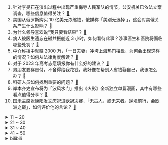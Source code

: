 1. 针对李昊石在演出过程中出现严重侮辱人民军队的情节，公安机关已依法立案调查，哪些信息值得关注？ [:link:](https://www.zhihu.com/question/601556809)
2. 美国从俄罗斯购买 10 亿美元浓缩铀，俄媒称「美别无选择 」，这会对美俄关系产生什么影响？ [:link:](https://www.zhihu.com/question/601071574)
3. 为什么领导喜欢说“我只要看结果”？ [:link:](https://www.zhihu.com/question/593292093)
4. 病人被医生遗忘在磁共振舱近 3 小时，如何看待此事？涉事医生和医院将面临哪些处罚？ [:link:](https://www.zhihu.com/question/601373169)
5. 中介称摇中就赚 2000 万，「一日夫妻」冲垮上海热门楼盘，为何会出现这样的情况？如何从法律角度解读？ [:link:](https://www.zhihu.com/question/601479415)
6. 对于 2023 年高考志愿填报你有什么好的建议？ [:link:](https://www.zhihu.com/question/598956538)
7. 男朋友要存首付，不舍得给我花钱，我好像在帮别人省钱娶自己，我该怎么办？ [:link:](https://www.zhihu.com/question/596279026)
8. 科研人员如何找到重要的问题？ [:link:](https://www.zhihu.com/question/509540316)
9. 岸本齐史宣布将为「波风水门」推出《火影》全新独立单篇漫画，其中有哪些看点值得分享？ [:link:](https://www.zhihu.com/question/601337947)
10. 国米主席张康阳发文庆祝进欧冠决赛，「无古人，或无来者。逆境前行，会欧洲之巅」，如何评价他的言论？ [:link:](https://www.zhihu.com/question/601466771)
<details>
<summary>11 ~ 20</summary>

11. 上海暂停笑果文化在沪全部演出，责令其深刻反省整改，有哪些信息值得关注？ [:link:](https://www.zhihu.com/question/601503908)
12. 印尼登巴萨警方通报「中国游客巴厘岛遇害事件」，男方将女方杀害后自杀，哪些信息值得关注？ [:link:](https://www.zhihu.com/question/601479829)
13. 青年失业率首破 20%，国家统计局「将有针对性帮扶」，如何解决青年人就业难问题？ [:link:](https://www.zhihu.com/question/601290323)
14. 5 月 17 日在岸、离岸人民币对美元汇率双双跌破「7」关口，如何解读？后续走势或将如何？ [:link:](https://www.zhihu.com/question/601478557)
15. 有没有这样一个质数，去掉一位后也是质数，再去掉一位后又是质数，直到只剩一位数还是质数？ [:link:](https://www.zhihu.com/question/599300504)
16. 中演协要求会员单位对脱口秀演员李昊石进行从业抵制，哪些信息值得关注？ [:link:](https://www.zhihu.com/question/601542640)
17. 浙江一大坝挖出超百万只白蚁，三只蚁后已生长十几年，该如何防治白蚁危害？ [:link:](https://www.zhihu.com/question/597416618)
18. 狗头萝莉出摊卖煎饼大家怎么看? [:link:](https://www.zhihu.com/question/600293513)
19. 22-23 赛季欧冠曼城 4:0 皇马，总分5:1 与国米会师决赛，B 席双响，如何评价这场比赛？ [:link:](https://www.zhihu.com/question/601602732)
20. 新房装修，有哪些颜值与实用并存的家居家电？ [:link:](https://www.zhihu.com/question/526860026)
</details>
<details>
<summary>21 ~ 30</summary>

21. 我们应该在恋爱中全身投入吗，为什么感觉全身心投入越来越不被支持？ [:link:](https://www.zhihu.com/question/599210296)
22. 2023 季中冠军赛败者组 C9 0:3 不敌 GEN 淘汰出局，如何评价这场比赛？ [:link:](https://www.zhihu.com/question/601535655)
23. 如何看待公益物资追踪系统对外开放，公益项目全链路可追踪，对提升捐助物资管理效率有哪些帮助？ [:link:](https://www.zhihu.com/question/601437339)
24. 如何度过产后抑郁期？ [:link:](https://www.zhihu.com/question/526471395)
25. 生病后因男友只有口头关心而产生争吵，是我有问题吗？ [:link:](https://www.zhihu.com/question/597565580)
26. 为什么明明是我在照顾猫，但是猫却更喜欢我老公？ [:link:](https://www.zhihu.com/question/598606116)
27. 国家统计局称「4 月份 70 个大中城市商品住宅销售价格环比整体涨幅回落」，释放了哪些信号？ [:link:](https://www.zhihu.com/question/601436640)
28. 马刺抽中2023年NBA选秀状元签，准状元文班亚马水平如何？ [:link:](https://www.zhihu.com/question/601426292)
29. 为什么人类会在几千种哺乳动物中选择牛的奶来食用？ [:link:](https://www.zhihu.com/question/600299400)
30. 你认为令你最舒服的社交模式是怎样的？为什么会有这样的选择？ [:link:](https://www.zhihu.com/question/600490573)
</details>
<details>
<summary>31 ~ 40</summary>

31. 候鸟迁徙时遇到大雨会怎么办？ [:link:](https://www.zhihu.com/question/599613660)
32. 有什么平时不舍得买，趁618折扣必入的家用电器推荐吗？ [:link:](https://www.zhihu.com/question/600015442)
33. 100只小鸡均匀围成一个圈，每只小鸡只能向左或向右啄（等概率）相邻啄，有多少只小鸡不被啄？ [:link:](https://www.zhihu.com/question/601078599)
34. 你是否有社交卡顿、断亲、回避关系等问题？有哪些故事分享？ [:link:](https://www.zhihu.com/question/600490565)
35. 梅西下家未定，你觉得梅西未来几年的职业生涯如何规划会更有利？ [:link:](https://www.zhihu.com/question/601359002)
36. 如何看待 2023 年 5 月 17 日 A 股市场？ [:link:](https://www.zhihu.com/question/601343134)
37. 能量守恒定律的捍卫者们，这个永动机有什么问题？ [:link:](https://www.zhihu.com/question/412723373)
38. 怎么过 520 比较有仪式感？ [:link:](https://www.zhihu.com/question/599194420)
39. 男人戴机械表好还是智能手表好？ [:link:](https://www.zhihu.com/question/585366385)
40. 为什么安全座椅要注重专龄专座，有什么挑选标准？ [:link:](https://www.zhihu.com/question/446744921)
</details>
<details>
<summary>41 ~ 50</summary>

41. 如果铜元素免费无限量供应，世界会有什么好玩的变化？ [:link:](https://www.zhihu.com/question/599986394)
42. 孩子第一次跟老师去春游，需要准备哪些东西，比如食物、野餐垫之类的，有推荐的吗？ [:link:](https://www.zhihu.com/question/600224910)
43. 腾讯发布 2023 年 Q1 财报，营收 1500 亿元，同比增长 11% ，如何评价这一业绩？ [:link:](https://www.zhihu.com/question/601495985)
44. 现代汉语是否在不断黏着化？ [:link:](https://www.zhihu.com/question/268882153)
45. 如何评价《海贼王》漫画1084话情报？ [:link:](https://www.zhihu.com/question/600764318)
46. 如何看待荣耀官宣5月29日发布90系列手机？预计会有哪些升级？ [:link:](https://www.zhihu.com/question/601439801)
47. 国产安全座椅哪个最好？ [:link:](https://www.zhihu.com/question/476290040)
48. 南京限购政策进一步放松，单身人士可在产业聚集区多买一套房，对此你怎么看？这一举措透露了哪些信息？ [:link:](https://www.zhihu.com/question/601243156)
49. Ruler 为什么能打不过 Uzi？ [:link:](https://www.zhihu.com/question/601047236)
50. 国际米兰时隔 13 年再进欧冠决赛，你认为他们有机会夺冠吗？ [:link:](https://www.zhihu.com/question/601401515)
</details><details>
<summary>bilibili</summary>

</details>